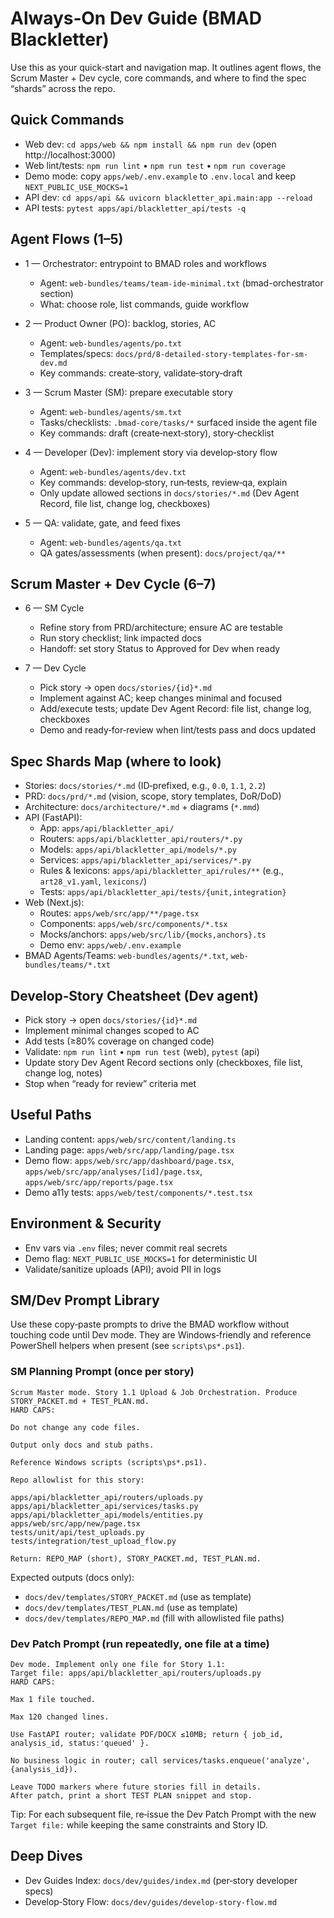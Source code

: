 # Always‑On Dev Guide (BMAD Blackletter)

Use this as your quick‑start and navigation map. It outlines agent flows, the Scrum Master + Dev cycle, core commands, and where to find the spec “shards” across the repo.

## Quick Commands

- Web dev: `cd apps/web && npm install && npm run dev` (open http://localhost:3000)
- Web lint/tests: `npm run lint` • `npm run test` • `npm run coverage`
- Demo mode: copy `apps/web/.env.example` to `.env.local` and keep `NEXT_PUBLIC_USE_MOCKS=1`
- API dev: `cd apps/api && uvicorn blackletter_api.main:app --reload`
- API tests: `pytest apps/api/blackletter_api/tests -q`

## Agent Flows (1–5)

- 1 — Orchestrator: entrypoint to BMAD roles and workflows
  - Agent: `web-bundles/teams/team-ide-minimal.txt` (bmad-orchestrator section)
  - What: choose role, list commands, guide workflow

- 2 — Product Owner (PO): backlog, stories, AC
  - Agent: `web-bundles/agents/po.txt`
  - Templates/specs: `docs/prd/8-detailed-story-templates-for-sm-dev.md`
  - Key commands: create‑story, validate‑story‑draft

- 3 — Scrum Master (SM): prepare executable story
  - Agent: `web-bundles/agents/sm.txt`
  - Tasks/checklists: `.bmad-core/tasks/*` surfaced inside the agent file
  - Key commands: draft (create‑next‑story), story‑checklist

- 4 — Developer (Dev): implement story via develop‑story flow
  - Agent: `web-bundles/agents/dev.txt`
  - Key commands: develop‑story, run‑tests, review‑qa, explain
  - Only update allowed sections in `docs/stories/*.md` (Dev Agent Record, file list, change log, checkboxes)

- 5 — QA: validate, gate, and feed fixes
  - Agent: `web-bundles/agents/qa.txt`
  - QA gates/assessments (when present): `docs/project/qa/**`

## Scrum Master + Dev Cycle (6–7)

- 6 — SM Cycle
  - Refine story from PRD/architecture; ensure AC are testable
  - Run story checklist; link impacted docs
  - Handoff: set story Status to Approved for Dev when ready

- 7 — Dev Cycle
  - Pick story → open `docs/stories/{id}*.md`
  - Implement against AC; keep changes minimal and focused
  - Add/execute tests; update Dev Agent Record: file list, change log, checkboxes
  - Demo and ready‑for‑review when lint/tests pass and docs updated

## Spec Shards Map (where to look)

- Stories: `docs/stories/*.md` (ID‑prefixed, e.g., `0.0`, `1.1`, `2.2`)
- PRD: `docs/prd/*.md` (vision, scope, story templates, DoR/DoD)
- Architecture: `docs/architecture/*.md` + diagrams (`*.mmd`)
- API (FastAPI):
  - App: `apps/api/blackletter_api/`
  - Routers: `apps/api/blackletter_api/routers/*.py`
  - Models: `apps/api/blackletter_api/models/*.py`
  - Services: `apps/api/blackletter_api/services/*.py`
  - Rules & lexicons: `apps/api/blackletter_api/rules/**` (e.g., `art28_v1.yaml`, `lexicons/`)
  - Tests: `apps/api/blackletter_api/tests/{unit,integration}`
- Web (Next.js):
  - Routes: `apps/web/src/app/**/page.tsx`
  - Components: `apps/web/src/components/*.tsx`
  - Mocks/anchors: `apps/web/src/lib/{mocks,anchors}.ts`
  - Demo env: `apps/web/.env.example`
- BMAD Agents/Teams: `web-bundles/agents/*.txt`, `web-bundles/teams/*.txt`

## Develop‑Story Cheatsheet (Dev agent)

- Pick story → open `docs/stories/{id}*.md`
- Implement minimal changes scoped to AC
- Add tests (≥80% coverage on changed code)
- Validate: `npm run lint` • `npm run test` (web), `pytest` (api)
- Update story Dev Agent Record sections only (checkboxes, file list, change log, notes)
- Stop when “ready for review” criteria met

## Useful Paths

- Landing content: `apps/web/src/content/landing.ts`
- Landing page: `apps/web/src/app/landing/page.tsx`
- Demo flow: `apps/web/src/app/dashboard/page.tsx`, `apps/web/src/app/analyses/[id]/page.tsx`, `apps/web/src/app/reports/page.tsx`
- Demo a11y tests: `apps/web/test/components/*.test.tsx`

## Environment & Security

- Env vars via `.env` files; never commit real secrets
- Demo flag: `NEXT_PUBLIC_USE_MOCKS=1` for deterministic UI
- Validate/sanitize uploads (API); avoid PII in logs

## SM/Dev Prompt Library

Use these copy‑paste prompts to drive the BMAD workflow without touching code until Dev mode. They are Windows‑friendly and reference PowerShell helpers when present (see `scripts\ps*.ps1`).

### SM Planning Prompt (once per story)

```
Scrum Master mode. Story 1.1 Upload & Job Orchestration. Produce STORY_PACKET.md + TEST_PLAN.md.
HARD CAPS:

Do not change any code files.

Output only docs and stub paths.

Reference Windows scripts (scripts\ps*.ps1).

Repo allowlist for this story:

apps/api/blackletter_api/routers/uploads.py
apps/api/blackletter_api/services/tasks.py
apps/api/blackletter_api/models/entities.py
apps/web/src/app/new/page.tsx
tests/unit/api/test_uploads.py
tests/integration/test_upload_flow.py

Return: REPO_MAP (short), STORY_PACKET.md, TEST_PLAN.md.
```

Expected outputs (docs only):
- `docs/dev/templates/STORY_PACKET.md` (use as template)
- `docs/dev/templates/TEST_PLAN.md` (use as template)
- `docs/dev/templates/REPO_MAP.md` (fill with allowlisted file paths)

### Dev Patch Prompt (run repeatedly, one file at a time)

```
Dev mode. Implement only one file for Story 1.1:
Target file: apps/api/blackletter_api/routers/uploads.py
HARD CAPS:

Max 1 file touched.

Max 120 changed lines.

Use FastAPI router; validate PDF/DOCX ≤10MB; return { job_id, analysis_id, status:'queued' }.

No business logic in router; call services/tasks.enqueue('analyze', {analysis_id}).

Leave TODO markers where future stories fill in details.
After patch, print a short TEST PLAN snippet and stop.
```

Tip: For each subsequent file, re‑issue the Dev Patch Prompt with the new `Target file:` while keeping the same constraints and Story ID.

## Deep Dives

- Dev Guides Index: `docs/dev/guides/index.md` (per‑story developer specs)
- Develop‑Story Flow: `docs/dev/guides/develop-story-flow.md`
